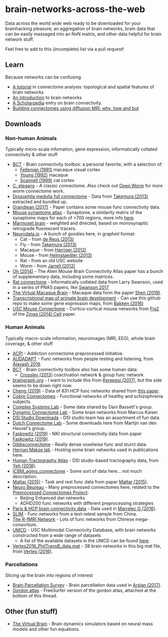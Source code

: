 # brain-networks-across-the-web
Data across the world wide web ready to be downloaded for your brainhacking pleasure; an aggregation of brain networks, brain data that can be easily massaged into an NxN matrix, and other data helpful for brain network stuff. 

Feel free to add to this (incomplete) list via a pull request! 

## Learn
Because networks can be confusing

* [A tutorial](https://www.dynamic-connectome.org/t/tutorial/) in connectome analysis: topological and spatial features of brain networks
* [An	introduction](https://www.humanbrainmapping.org/files/2017/ED%20Courses/Course%20Materials/BrainGraphs_Fornito_Alex.pdf)	to	brain	networks
* [A Scholarpedia](http://www.scholarpedia.org/article/Brain_connectivity) entry on brain connectivity.
* [Building connectomes using diffusion MRI: why, how and but](https://ora.ox.ac.uk/objects/uuid:81f726ca-d1f1-48f3-b686-82f3d6a198ba)

## Downloads
### Non-human Animals
Typically micro-scale infomation, gene expression, informatically collated connectivity & other stuff

* [BCT](https://sites.google.com/site/bctnet/datasets/) - Brain connectivity toolbox: a personal favorite, with a selection of:
  * [Felleman (1991)](https://www.ncbi.nlm.nih.gov/pubmed/1822724) macaque visual cortex
  * [Young (1992)](https://www.nature.com/articles/358152a0) macaque
  * [Scannell (1999)](https://academic.oup.com/cercor/article/9/3/277/428916) cat cortex
* [C. elegans](http://wormwiring.org/) - A classic connectome. Also check out [Open Worm](http://openworm.org/downloads.html) for more worm connectome work. 
* [Drosophila medulla full connectome](https://figshare.com/articles/Drosophila_medulla_full_connectome/1249735) - Data from [Takemura (2013)](https://www.nature.com/articles/nature12450) extracted and bundled up.
* [Grandjean (2017)](http://www.jneurosci.org/content/37/34/8092) - Paper contains some mouse func connectivity data. 
* [Mouse synaptome atlas](https://www.cell.com/neuron/fulltext/S0896-6273(18)30581-6) - Synaptome, a similarity matrix of the synaptome maps for each of >700 regions, more info [here](http://synaptome.genes2cognition.org/). 
* [Marmoset brain](http://analytics.marmosetbrain.org/) - weighted and directed, based on monosynaptic retrograde fluorescent tracers.
* [Neurodata.io](https://neurodata.io/project/connectomes/) - A bunch of goodies here, in graphml format:
  * Cat - from [de Reus (2013)](http://www.jneurosci.org/content/33/32/12929.full)
  * Fly - from [Takemura (2013)](https://www.nature.com/articles/nature12450)
  * Macaque - from [Harriger (2012)](https://journals.plos.org/plosone/article?id=10.1371/journal.pone.0046497)
  * Mouse - from [Helmstaedter (2013)](https://www.nature.com/articles/nature12346)
  * Rat - from an old USC website
  * Worm - from [Jarrell (2012)](https://science.sciencemag.org/content/337/6093/437.full)
* [Oh (2014)](https://www.ncbi.nlm.nih.gov/pmc/articles/PMC5102064/) - The Allen Mouse Brain Connectivity Atlas paper has a bunch of supplementary data, including some matrices. 
* [Rat connectome](https://www.pnas.org/highwire/filestream/624512/field_highwire_adjunct_files/2/pnas.1712928114.sd03.xlsx) - Informatically collated data from Larry Swanson, used in a series of PNAS papers, like [Swanson 2017](https://www.pnas.org/content/114/45/E9692)
* [The Virtual Macaque Brain](https://zenodo.org/record/1471588#.XEDwPc9Kj9U) - Macaque data form the paper [Shen (2019)](https://www.sciencedirect.com/science/article/pii/S1053811919301041). 
* [Transcriptional map of primate brain development](https://github.com/AllenBrainAtlas/DevRhesusLMD) - Can use this github repo to make some gene expression maps, from [Bakken (2016)](https://www.nature.com/articles/nature18637)
* [USC Mouse Connectome](http://www.mouseconnectome.org/MCP/page/tables/supplementary?paperId=17) - Cortico-cortical mouse networks from [Fig2](http://www.mouseconnectome.org/MCP/page/documents/figures?paperId=17) of the [Zingg (2014) Cell](https://www.cell.com/abstract/S0092-8674%2814%2900222-0) paper.

### Human Animals 
Typically macro-scale information, neuroimages (MRI, EEG), whole brain coverage, & other stuff

* [ACPI](http://fcon_1000.projects.nitrc.org/indi/ACPI/html/index.html) - Addiction connectome preprocessed initiative. 
* [AUDADAPT](https://osf.io/28r57/) - Func networks from people resting and listening, from [Alavash 2019](https://www.pnas.org/content/116/2/660).
* [BCT](https://sites.google.com/site/bctnet/datasets/) - Brain connectivity toolbox also has some human data:
  * [Crossley (2013)](https://www.pnas.org/content/110/28/11583) coactivation network & group func network
* [braingraph.org]() - I want to include this from [Kerepesi (2017)](https://link.springer.com/article/10.1007%2Fs11571-017-9445-1), but the side seems to be down right now.
* [Cheng (2019)](https://datadryad.org/resource/doi:10.5061/dryad.736t01r) - Data of 831 HCP func networks shared from [this paper](https://elifesciences.org/articles/40765).
* [Cobre Connectomes](https://figshare.com/articles/Cobre_Connectomes_GZ/1328237) - Functional networks of healthy and schizophrenia subjects.
* [Complex Systems Lab](https://complexsystemsupenn.com/codedata) - Some data shared by Dani Bassett's group.
* [Dynamic Connectome Lab](https://www.dynamic-connectome.org/?page_id=25) - Some brain networks from Marcus Kaiser.
* [DSI Studio Downloads](http://dsi-studio.labsolver.org/download-images) - DSI studio team has an assortment of fun data.
* [Dutch Connectome Lab](http://www.dutchconnectomelab.nl/) - Some downloads here from Martijn van den Heuvel's group.
* [Faskowitz (2019)](https://figshare.com/articles/Faskowitz2018wsbmLifeSpan_data/6983018) - NKI structural connectivity data from paper [Faskowitz (2019)](https://www.nature.com/articles/s41598-018-31202-1). 
* [Gibbsconnectome](https://www.nitrc.org/projects/gibbsconnectome/) - Really dense voxelwise func and sturct data.
* [Hernan Makse lab](http://www-levich.engr.ccny.cuny.edu/webpage/hmakse/brain/) - Hosting some brain networks used in publications here.
* [Human Tractography Atlas](http://brain.labsolver.org/tractography/download) - DSI studio-based tractography data, from [Yeh (2018)](https://www.sciencedirect.com/science/article/pii/S1053811918304324).
* [ICBM_aging_connectome](https://figshare.com/articles/ICBM_aging_connectome/) - Some sort of data here... not much description.
* [Mattar (2015)](https://datadryad.org/resource/doi:10.5061/dryad.94t53) - Task and rest func data from paper [Mattar (2015)](https://journals.plos.org/ploscompbiol/article?id=10.1371/journal.pcbi.1004533).
* [Neuro Beureau](https://www.nitrc.org/frs/?group_id=383) - Many preprocessed connectomes here, related to the [Preprocessed Connectomes Project](http://preprocessed-connectomes-project.org/datasets.html): 
  * Beijing Enhanced dwi networks
  * ADHD200 func networks with different preprocessing strategies
* [Paris & HCP brain connectivity data](https://figshare.com/articles/Paris_HCP_brain_connectivity_data/3749595) - Data used in [Marrelec G (2016)](https://journals.plos.org/ploscompbiol/article?id=10.1371/journal.pcbi.1005031).
* [SLIM](http://fcon_1000.projects.nitrc.org/indi/retro/southwestuni_qiu_index.html) - Func networks from a test-retest sample from China.
* [The R-fMRI Network](http://rfmri.org/DownloadRfMRIMaps) - Lots of func networks from Chinese mega-consortium.
* [UMCD](http://umcd.humanconnectomeproject.org/) - USC Multimodal Connectivity Database, with brain networks constructed from a wide range of datasets
  * A list of the available datasets in the UMCD can be found [here](http://umcd.humanconnectomeproject.org/umcd/default/browse_studies). 
* [Vertes2016_PhilTransB_data.mat](https://figshare.com/articles/Vertes2016_PhilTransB_data_mat/3363433) - 38 brain networks in this big mat file, from [Vertes (2016)](https://royalsocietypublishing.org/doi/10.1098/rstb.2015.0362).

### Parcellations
Slicing up the brain into regions of interest

* [Brain Parcellation Survey](https://biomedia.doc.ic.ac.uk/brain-parcellation-survey/) - Brain parcellation data used in [Arslan (2017)](https://www.sciencedirect.com/science/article/pii/S1053811917303026).
* [Gordon atlas](https://mail.nmr.mgh.harvard.edu/pipermail//freesurfer/2017-April/051470.html) - FreeSurfer version of the gordon atlas, attached at the bottom of this thread.

## Other (fun stuff)

* [The Virtual Brain](https://www.thevirtualbrain.org/tvb/zwei/home) - Brain dynamics simulators based on neural mass models and other fun equations.

